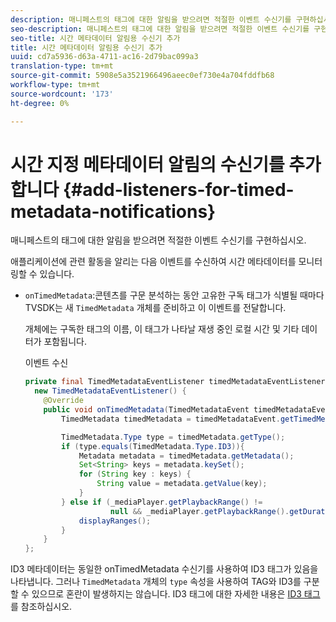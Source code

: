 ```yaml
---
description: 매니페스트의 태그에 대한 알림을 받으려면 적절한 이벤트 수신기를 구현하십시오.
seo-description: 매니페스트의 태그에 대한 알림을 받으려면 적절한 이벤트 수신기를 구현하십시오.
seo-title: 시간 메타데이터 알림용 수신기 추가
title: 시간 메타데이터 알림용 수신기 추가
uuid: cd7a5936-d63a-4711-ac16-2d79bac099a3
translation-type: tm+mt
source-git-commit: 5908e5a3521966496aeec0ef730e4a704fddfb68
workflow-type: tm+mt
source-wordcount: '173'
ht-degree: 0%

---
```



# 시간 지정 메타데이터 알림의 수신기를 추가합니다 {#add-listeners-for-timed-metadata-notifications}

매니페스트의 태그에 대한 알림을 받으려면 적절한 이벤트 수신기를 구현하십시오.

애플리케이션에 관련 활동을 알리는 다음 이벤트를 수신하여 시간 메타데이터를 모니터링할 수 있습니다.

* `onTimedMetadata`:콘텐츠를 구문 분석하는 동안 고유한 구독 태그가 식별될 때마다 TVSDK는 새  `TimedMetadata` 개체를 준비하고 이 이벤트를 전달합니다.

   개체에는 구독한 태그의 이름, 이 태그가 나타날 재생 중인 로컬 시간 및 기타 데이터가 포함됩니다.

   이벤트 수신

   ```java
   private final TimedMetadataEventListener timedMetadataEventListener =  
     new TimedMetadataEventListener() { 
       @Override 
       public void onTimedMetadata(TimedMetadataEvent timedMetadataEvent) { 
           TimedMetadata timedMetadata = timedMetadataEvent.getTimedMetadata(); 
   
           TimedMetadata.Type type = timedMetadata.getType(); 
           if (type.equals(TimedMetadata.Type.ID3)){ 
               Metadata metadata = timedMetadata.getMetadata(); 
               Set<String> keys = metadata.keySet(); 
               for (String key : keys) { 
                   String value = metadata.getValue(key); 
               } 
           } else if (_mediaPlayer.getPlaybackRange() !=  
                      null && _mediaPlayer.getPlaybackRange().getDuration() > 0) { 
               displayRanges(); 
           } 
       } 
   }; 
   ```

ID3 메타데이터는 동일한 onTimedMetadata 수신기를 사용하여 ID3 태그가 있음을 나타냅니다. 그러나 `TimedMetadata` 개체의 `type` 속성을 사용하여 TAG와 ID3를 구분할 수 있으므로 혼란이 발생하지는 않습니다. ID3 태그에 대한 자세한 내용은 [ID3 태그](../../../tvsdk-1.4-for-android/notification-system/android-1.4-id3-metadata-retrieve.md)를 참조하십시오.

